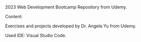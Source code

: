2023 Web Development Bootcamp Repository from Udemy.

Content:

Exercises and projects developed by Dr. Angela Yu from Udemy.

Used IDE: Visual Studio Code.
